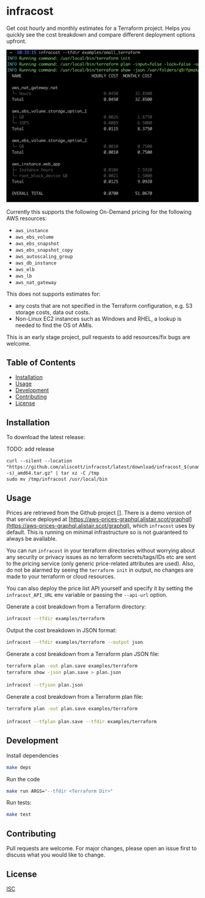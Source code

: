 # infracost

Get cost hourly and monthly estimates for a Terraform project. Helps you quickly see the cost breakdown and compare different deployment options upfront.

<img src="examples/screenshot.png" width=557 alt="Example screenshot" />

Currently this supports the following On-Demand pricing for the following AWS resources:
 * `aws_instance`
 * `aws_ebs_volume`
 * `aws_ebs_snapshot`
 * `aws_ebs_snapshot_copy`
 * `aws_autoscaling_group`
 * `aws_db_instance`
 * `aws_elb`
 * `aws_lb`
 * `aws_nat_gateway`

This does not supports estimates for:
  * any costs that are not specified in the Terraform configuration, e.g. S3 storage costs, data out costs.
  * Non-Linux EC2 instances such as Windows and RHEL, a lookup is needed to find the OS of AMIs.

This is an early stage project, pull requests to add resources/fix bugs are welcome.

## Table of Contents

* [Installation](#installation)
* [Usage](#usage)
* [Development](#development)
* [Contributing](#contributing)
* [License](#license)

## Installation

To download the latest release:

TODO: add release
```
curl --silent --location "https://github.com/aliscott/infracost/latest/download/infracost_$(uname -s)_amd64.tar.gz" | tar xz -C /tmp
sudo mv /tmp/infracost /usr/local/bin
```

## Usage

Prices are retrieved from the Github project [<TODO link to price list API repo>]. There is a demo version of that service deployed at [https://aws-prices-graphql.alistair.scot/graphql](https://aws-prices-graphql.alistair.scot/graphql), which `infracost` uses by default. This is running on minimal infrastructure so is not guaranteed to always be available.

You can run `infracost` in your terraform directories without worrying about any security or privacy issues as no terraform secrets/tags/IDs etc are sent to the pricing service (only generic price-related attributes are used). Also, do not be alarmed by seeing the `terraform init` in output, no changes are made to your terraform or cloud resources.

You can also deploy the price list API yourself and specify it by setting the `infracost_API_URL` env variable or passing the `--api-url` option.

Generate a cost breakdown from a Terraform directory:
```sh
infracost --tfdir examples/terraform
```

Output the cost breakdown in JSON format:
```sh
infracost --tfdir examples/terraform --output json
```

Generate a cost breakdown from a Terraform plan JSON file:
```sh
terraform plan -out plan.save examples/terraform
terraform show -json plan.save > plan.json

infracost --tfjson plan.json
```

Generate a cost breakdown from a Terraform plan file:
```sh
terraform plan -out plan.save examples/terraform

infracost --tfplan plan.save --tfdir examples/terraform
```

## Development

Install dependencies
```sh
make deps
```

Run the code
```sh
make run ARGS="--tfdir <Terraform Dir>"
```

Run tests:
```sh
make test
```

## Contributing

Pull requests are welcome. For major changes, please open an issue first to discuss what you would like to change.

## License

[ISC](https://choosealicense.com/licenses/isc/)
